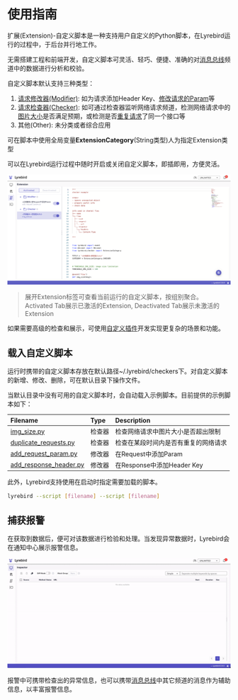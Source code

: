 # 使用指南

扩展(Extension)-自定义脚本是一种支持用户⾃定义的Python脚本，在Lyrebird运行的过程中，于后台并行地工作。

无需搭建工程和前端开发，自定义脚本可灵活、轻巧、便捷、准确的对[消息总线](/advance/eventbus.md)频道中的数据进行分析和校验。

自定义脚本默认支持三种类型：
1. [请求修改器(Modifier)](/checker/request_editor.html): 如为请求添加Header Key、[修改请求的Param](/checker/request_editor.html#修改请求)等
2. [请求检查器(Checker)](/checker/dev_debug.html): 如可通过检查器监听网络请求频道，检测网络请求中的[图片大小](/checker/examples.html#大图检测)是否满足预期，或检测是否[重复请求](/checker/examples.html#重复请求检测)了同一个接口等
3. 其他(Other): 未分类或者综合应用

可在脚本中使用全局变量**ExtensionCategory**(String类型)人为指定Extension类型

可以在Lyrebird运行过程中随时开启或关闭自定义脚本，即插即用，方便灵活。

![](../img/checker-a.png)

> 展开Extension标签可查看当前运行的自定义脚本，按组别聚合。
> Activated Tab展示已激活的Extension, Deactivated Tab展示未激活的Extension

如果需要高级的检查和展示，可使用[自定义插件](/plugins/)开发实现更复杂的场景和功能。

## 载入自定义脚本

运行时携带的自定义脚本存放在默认路径~/.lyrebird/checkers下。对自定义脚本的新增、修改、删除，可在默认目录下操作文件。

当默认目录中没有可用的自定义脚本时，会自动载入示例脚本。目前提供的示例脚本如下：

| Filename | Type | Description |
| :------- | :------- | :------- |
| [img_size.py](https://github.com/Meituan-Dianping/lyrebird/tree/master/lyrebird/examples/checkers/img_size.py) | 检查器 | 检查网络请求中图片大小是否超出限制 |
| [duplicate_requests.py](https://github.com/Meituan-Dianping/lyrebird/tree/master/lyrebird/examples/checkers/duplicate_requests.py) | 检查器| 检查在某段时间内是否有重复的网络请求 |
| [add_request_param.py](https://github.com/Meituan-Dianping/lyrebird/tree/master/lyrebird/examples/checkers/add_request_param.py) | 修改器 | 在Request中添加Param |
| [add_response_header.py](https://github.com/Meituan-Dianping/lyrebird/tree/master/lyrebird/examples/checkers/add_response_header.py) | 修改器 | 在Response中添加Header Key |

此外，Lyrebird支持使用在启动时指定需要加载的脚本。

```sh
lyrebird --script [filename] --script [filename]
```

## 捕获报警

在获取到数据后，便可对该数据进行检验和处理。当发现异常数据时，Lyrebird会在通知中心展示报警信息。

![](../img/checker-b.gif)

报警中可携带检查出的异常信息，也可以携带[消息总线](/advance/eventbus.md)中其它频道的消息作为辅助信息，以丰富报警信息。
